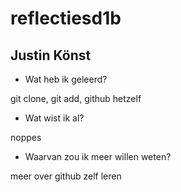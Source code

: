 # reflectiesd1b
## Justin Könst

+ Wat heb ik geleerd?
  
git clone, git add, github hetzelf

+ Wat wist ik al?

noppes

+ Waarvan zou ik meer willen weten?

meer over github zelf leren

 